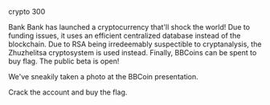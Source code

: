 crypto 300

Bank Bank has launched a cryptocurrency that'll shock the world! Due to funding issues, it uses an efficient centralized database instead of the blockchain. Due to RSA being irredeemably suspectible to cryptanalysis, the Zhuzhelitsa cryptosystem is used instead. Finally, BBCoins can be spent to buy flag. The public beta is open!

We've sneakily taken a photo at the BBCoin presentation.

Crack the account and buy the flag.
